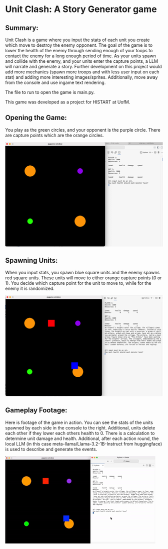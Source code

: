 # Unit Clash: A Story Generator game

## Summary:
Unit Clash is a game where you input the stats of each unit you create which move to destroy the enemy opponent. The goal of the game is to lower the health of the enemy through sending enough of your toops to contact the enemy for a long enough period of time. As your units spawn and collide with the enemy, and your units enter the capture points, a LLM will narrate and generate a story. Further development on this project would add more mechanics (spawn more troops and with less user input on each stat) and adding more interesting images/sprites. Additionally, move away from the console and use ingame text rendering.

The file to run to open the game is main.py. 

This game was developed as a project for HISTART at UofM.

## Opening the Game:
You play as the green circles, and your opponent is the purple circle. There are capture points which are the orange circles.

![starting game image](./images/img1.png)

## Spawning Units:
When you input stats, you spawn blue square units and the enemy spawns red square units. These units will move to either orange capture points (0 or 1). You decide which capture point for the unit to move to, while for the enemy it is randomized. 

![starting spawning units image](./images/img2.png)

## Gameplay Footage:
Here is footage of the game in action. You can see the stats of the units spawned by each side in the console to the right. Additional, units delete each other if they lower each others health to 0. There is a calculation to determine unit damage and health. Additional, after each action round, the local LLM (in this case meta-llama/Llama-3.2-1B-Instruct from huggingface) is used to describe and generate the events.

![video of gameplay](./images/download.gif)